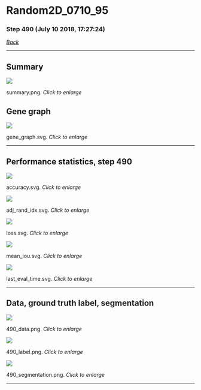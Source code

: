 # Random2D_0710_95

### Step 490 (July 10 2018, 17:27:24)

[_Back_](..)

---

## Summary

<div class="images"><a href="media/summary.png"><img  src="media/summary.png" align="center"></a><p>summary.png. <i>Click to enlarge</i></p></div>

## Gene graph

<div class="images"><a href="media/gene_graph.svg"><img  src="media/gene_graph.svg" align="center"></a><p>gene_graph.svg. <i>Click to enlarge</i></p></div>

---

## Performance statistics, step 490

<div class="images"><a href="media/accuracy.svg"><img class="mini" src="media/accuracy.svg" align="center"></a><p>accuracy.svg. <i>Click to enlarge</i></p></div>
<div class="images"><a href="media/adj_rand_idx.svg"><img class="mini" src="media/adj_rand_idx.svg" align="center"></a><p>adj_rand_idx.svg. <i>Click to enlarge</i></p></div>
<div class="images"><a href="media/loss.svg"><img class="mini" src="media/loss.svg" align="center"></a><p>loss.svg. <i>Click to enlarge</i></p></div>
<div class="images"><a href="media/mean_iou.svg"><img class="mini" src="media/mean_iou.svg" align="center"></a><p>mean_iou.svg. <i>Click to enlarge</i></p></div>
<div class="images"><a href="media/last_eval_time.svg"><img class="mini" src="media/last_eval_time.svg" align="center"></a><p>last_eval_time.svg. <i>Click to enlarge</i></p></div>

---

## Data, ground truth label, segmentation

<div class="images"><a href="media/490_data.png"><img class="mini" src="media/490_data.png" align="center"></a><p>490_data.png. <i>Click to enlarge</i></p></div>
<div class="images"><a href="media/490_label.png"><img class="mini" src="media/490_label.png" align="center"></a><p>490_label.png. <i>Click to enlarge</i></p></div>
<div class="images"><a href="media/490_segmentation.png"><img class="mini" src="media/490_segmentation.png" align="center"></a><p>490_segmentation.png. <i>Click to enlarge</i></p></div>

---


